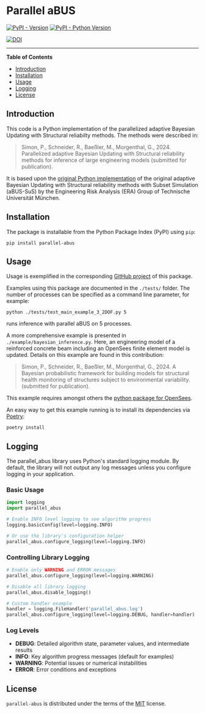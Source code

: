 # Parallel aBUS

[![PyPI - Version](https://img.shields.io/pypi/v/parallel-abus.svg)](https://pypi.org/project/parallel-abus)
[![PyPI - Python Version](https://img.shields.io/pypi/pyversions/parallel-abus.svg)](https://pypi.org/project/parallel-abus)

[![DOI](https://zenodo.org/badge/784155811.svg)](https://zenodo.org/doi/10.5281/zenodo.10948540)

-----

**Table of Contents**

- [Introduction](#introduction)
- [Installation](#installation)
- [Usage](#usage)
- [Logging](#logging)
- [License](#license)

## Introduction

This code is a Python implementation of the parallelized adaptive Bayesian Updating with Structural reliabilty methods. The methods were described in:

> Simon, P., Schneider, R., Baeßler, M., Morgenthal, G., 2024. Parallelized adaptive Bayesian Updating with Structural reliability methods for inference of large engineering models (submitted for publication).

It is based upon the [original Python implementation](https://www.cee.ed.tum.de/era/software/bayesian/abus/) of the original adaptive Bayesian Updating with Structural reliability methods with Subset Simulation (aBUS-SuS) by the Engineering Risk Analysis (ERA) Group of Technische Universität München.


## Installation

The package is installable from the Python Package Index (PyPI) using `pip`:

```console
pip install parallel-abus
```

## Usage

Usage is exemplified in the corresponding [GitHub project](https://github.com/BAMresearch/parallel-abus) of this package.

Examples using this package are documented in the `./tests/` folder. The number of processes can be specified as a command line parameter, for example:

```console
python ./tests/test_main_example_3_2DOF.py 5
```
runs inference with parallel aBUS on 5 processes.


A more comprehensive example is presented in `./example/bayesian_inference.py`. Here, an engineering model of a reinforced concrete beam including an OpenSees finite element model is updated. Details on this example are found in this contribution:

> Simon, P., Schneider, R., Baeßler, M., Morgenthal, G., 2024. A Bayesian probabilistic framework for building models for structural health monitoring of structures subject to environmental variability. (submitted for publication).

This example requires amongst others the [python package for OpenSees](https://openseespydoc.readthedocs.io/en/latest/index.html).

An easy way to get this example running is to install its dependencies via [Poetry](https://python-poetry.org/):

```console
poetry install
```

## Logging

The parallel_abus library uses Python's standard logging module. By default, the library will not output any log messages unless you configure logging in your application.

### Basic Usage

```python
import logging
import parallel_abus

# Enable INFO level logging to see algorithm progress
logging.basicConfig(level=logging.INFO)

# Or use the library's configuration helper
parallel_abus.configure_logging(level=logging.INFO)
```

### Controlling Library Logging

```python
# Enable only WARNING and ERROR messages
parallel_abus.configure_logging(level=logging.WARNING)

# Disable all library logging
parallel_abus.disable_logging()

# Custom handler example
handler = logging.FileHandler('parallel_abus.log')
parallel_abus.configure_logging(level=logging.DEBUG, handler=handler)
```

### Log Levels

- **DEBUG**: Detailed algorithm state, parameter values, and intermediate results
- **INFO**: Key algorithm progress messages (default for examples)
- **WARNING**: Potential issues or numerical instabilities
- **ERROR**: Error conditions and exceptions

## License

`parallel-abus` is distributed under the terms of the [MIT](https://spdx.org/licenses/MIT.html) license.
